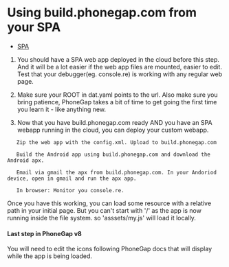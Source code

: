 
# Using build.phonegap.com from your SPA

- [SPA](https://youtu.be/LHFjjDPlU3A)



1. You should have a SPA web app deployed in the cloud before this step. And it will be a lot easier if the web app files are mounted, easier to edit. Test that your debugger(eg. console.re) is working with any regular web page.

2. Make sure your ROOT in dat.yaml points to the url. Also make sure you bring patience, PhoneGap takes a bit of time to get going the first time you learn it - like anything new.

3. Now that you have build.phonegap.com ready AND you have an SPA webapp running in the cloud, you can deploy your custom webapp.

```
   Zip the web app with the config.xml. Upload to build.phonegap.com

   Build the Android app using build.phonegap.com and download the Android apx.

   Email via gmail the apx from build.phonegap.com. In your Andoriod device, open in gmail and run the apx app.

   In browser: Monitor you console.re.
```

Once you have this working, you can load some resource with a relative path in your initial page.
 But you can't start with '/' as the app is now running inside the file system. so 'asssets/my.js' will load it locally.

#### Last step in PhoneGap v8

You will need to edit the icons following PhoneGap docs that will display while the app is being loaded.




